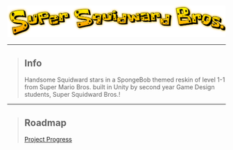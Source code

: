 ![Logo](https://github.com/NoahRobichaux/GD2Team_SuperMarioReskin/blob/main/Assets/Custom%20Sprites/Logo.png)

***

> ## Info
> 
> Handsome Squidward stars in a SpongeBob themed reskin of level 1-1 from Super Mario Bros. built in Unity by second year Game Design students, Super Squidward Bros.!
> 

***

> ## Roadmap
> 
> [Project Progress](https://github.com/NoahRobichaux/GD2Team_SuperMarioReskin/blob/main/docs/todo.md)
